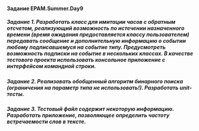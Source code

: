 #### Задание EPAM.Summer.Day9

##### Задание 1. Разработать класс для имитации часов с обратным отсчетом, реализующий возможность по истечении назначенного времени (время ожидания предоставляется классу пользователем) передавать сообщение и дополнительную информацию о событии любому подписавшемуся на событие типу. Предусмотреть возможность подписки на событие в нескольких классах. В качестве тестового проекта использовать консольное приложение с интерфейсом командной строки.
##### Задание 2. Реализовать обобщенный алгоритм бинарного поиска (ограничения на параметр типа не использовать!). Разработать unit-тесты.
##### Задание 3. Тестовый файл содержит некоторую информацию. Разработать приложение, позволяющее определить частоту встречаемости слов в тексте.
